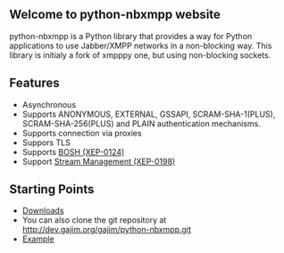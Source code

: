 ## Welcome to python-nbxmpp website

python-nbxmpp is a Python library that provides a way for Python applications to use Jabber/XMPP networks in a non-blocking way. This library is initialy a fork of xmpppy one, but using non-blocking sockets.

## Features

 * Asynchronous
 * Supports ANONYMOUS, EXTERNAL, GSSAPI, SCRAM-SHA-1(PLUS), SCRAM-SHA-256(PLUS) and PLAIN authentication mechanisms.
 * Supports connection via proxies
 * Suppors TLS
 * Supports [BOSH (XEP-0124)](https://xmpp.org/extensions/xep-0124.html)
 * Support [Stream Management (XEP-0198)](https://xmpp.org/extensions/xep-0198.html)

## Starting Points

 * [Downloads](http://dev.gajim.org/gajim/python-nbxmpp/tags)
 * You can also clone the git repository at http://dev.gajim.org/gajim/python-nbxmpp.git
 * [Example](http://dev.gajim.org/gajim/python-nbxmpp/tree/master/doc/examples)